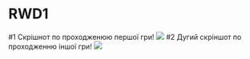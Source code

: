 # RWD1
#1 Скрішнот по проходженюю першої гри!
![](https://pp.vk.me/c636424/v636424230/3695e/R07CgBujlYM.jpg)
#2 Дугий скріншот по проходженню іншої гри!
![](https://pp.vk.me/c636424/v636424230/36968/gCtFibs3XTA.jpg)
